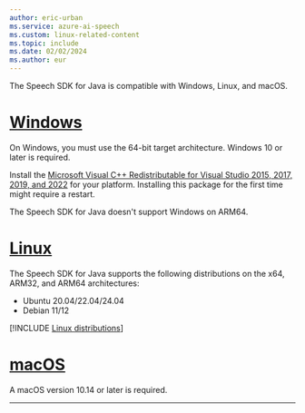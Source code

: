 ```yaml
---
author: eric-urban
ms.service: azure-ai-speech
ms.custom: linux-related-content
ms.topic: include
ms.date: 02/02/2024
ms.author: eur
---
```


The Speech SDK for Java is compatible with Windows, Linux, and macOS.

# [Windows](#tab/windows)

On Windows, you must use the 64-bit target architecture. Windows 10 or later is required.

Install the [Microsoft Visual C++ Redistributable for Visual Studio 2015, 2017, 2019, and 2022](/cpp/windows/latest-supported-vc-redist?view=msvc-170&preserve-view=true) for your platform. Installing this package for the first time might require a restart.

The Speech SDK for Java doesn't support Windows on ARM64.

# [Linux](#tab/linux)

The Speech SDK for Java supports the following distributions on the x64, ARM32, and ARM64 architectures:

- Ubuntu 20.04/22.04/24.04
- Debian 11/12

[!INCLUDE [Linux distributions](linux-distributions.md)]

# [macOS](#tab/macos)

A macOS version 10.14 or later is required.

---
